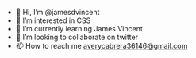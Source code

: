 - 👋 Hi, I’m @jamesdvincent
- 👀 I’m interested in CSS
- 🌱 I’m currently learning James Vincent
- 💞️ I’m looking to collaborate on twitter
- 📫 How to reach me averycabrera36146@gmail.com

<!---
jamesdvincent/jamesdvincent is a ✨ special ✨ repository because its `README.md` (this file) appears on your GitHub profile.
You can click the Preview link to take a look at your changes.
--->
